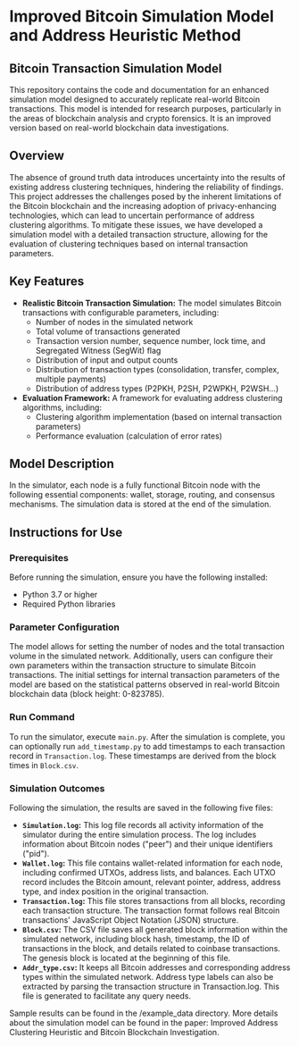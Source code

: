 # Improved Bitcoin Simulation Model and Address Heuristic Method

## Bitcoin Transaction Simulation Model

This repository contains the code and documentation for an enhanced simulation model designed to accurately replicate real-world Bitcoin transactions. This model is intended for research purposes, particularly in the areas of blockchain analysis and crypto forensics. It is an improved version based on real-world blockchain data investigations.

## Overview

The absence of ground truth data introduces uncertainty into the results of existing address clustering techniques, hindering the reliability of findings. This project addresses the challenges posed by the inherent limitations of the Bitcoin blockchain and the increasing adoption of privacy-enhancing technologies, which can lead to uncertain performance of address clustering algorithms. To mitigate these issues, we have developed a simulation model with a detailed transaction structure, allowing for the evaluation of clustering techniques based on internal transaction parameters.

## Key Features

*   **Realistic Bitcoin Transaction Simulation:** The model simulates Bitcoin transactions with configurable parameters, including:
    *   Number of nodes in the simulated network
    *   Total volume of transactions generated
    *   Transaction version number, sequence number, lock time, and Segregated Witness (SegWit) flag
    *   Distribution of input and output counts
    *   Distribution of transaction types (consolidation, transfer, complex, multiple payments)
    *   Distribution of address types (P2PKH, P2SH, P2WPKH, P2WSH...)
*   **Evaluation Framework:** A framework for evaluating address clustering algorithms, including:
    *   Clustering algorithm implementation (based on internal transaction parameters)
    *   Performance evaluation (calculation of error rates)

## Model Description

In the simulator, each node is a fully functional Bitcoin node with the following essential components: wallet, storage, routing, and consensus mechanisms. The simulation data is stored at the end of the simulation.

## Instructions for Use

### Prerequisites

Before running the simulation, ensure you have the following installed:

*   Python 3.7 or higher
*   Required Python libraries

### Parameter Configuration

The model allows for setting the number of nodes and the total transaction volume in the simulated network. Additionally, users can configure their own parameters within the transaction structure to simulate Bitcoin transactions. The initial settings for internal transaction parameters of the model are based on the statistical patterns observed in real-world Bitcoin blockchain data (block height: 0-823785).

### Run Command

To run the simulator, execute `main.py`. After the simulation is complete, you can optionally run `add_timestamp.py` to add timestamps to each transaction record in `Transaction.log`. These timestamps are derived from the block times in `Block.csv`.

### Simulation Outcomes

Following the simulation, the results are saved in the following five files:

*   **`Simulation.log`:** This log file records all activity information of the simulator during the entire simulation process. The log includes information about Bitcoin nodes ("peer") and their unique identifiers ("pid").
*   **`Wallet.log`:** This file contains wallet-related information for each node, including confirmed UTXOs, address lists, and balances. Each UTXO record includes the Bitcoin amount, relevant pointer, address, address type, and index position in the original transaction.
*   **`Transaction.log`:** This file stores transactions from all blocks, recording each transaction structure. The transaction format follows real Bitcoin transactions' JavaScript Object Notation (JSON) structure. 
*   **`Block.csv`:** The CSV file saves all generated block information within the simulated network, including block hash, timestamp, the ID of transactions in the block, and details related to coinbase transactions. The genesis block is located at the beginning of this file.
*   **`Addr_type.csv`:** It keeps all Bitcoin addresses and corresponding address types within the simulated network. Address type labels can also be extracted by parsing the transaction structure in Transaction.log. This file is generated to facilitate any query needs.

Sample results can be found in the /example_data directory. More details about the simulation model can be found in the paper: Improved Address Clustering Heuristic and Bitcoin Blockchain Investigation.



